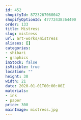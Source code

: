```yaml
---
id: 452
shopifyId: 8723267060042
shopifyOptionId: 47772438364490
order: 133
title: Mistress
slug: mistress
url: art-works/mistress
aliases: []
categories:
- shibari
- graphics
inStock: false
isVisible: true
location: ""
height: 30
width: 21
date: 2020-01-01T00:00:00Z
materials:
- ink
- paper
price: 300
mainImage: mistress.jpg
---
```

